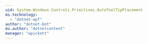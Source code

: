 ```yaml
---
uid: System.Windows.Controls.Primitives.AutoToolTipPlacement
ms.technology: 
  - "dotnet-wpf"
author: "dotnet-bot"
ms.author: "dotnetcontent"
manager: "wpickett"
---
```

